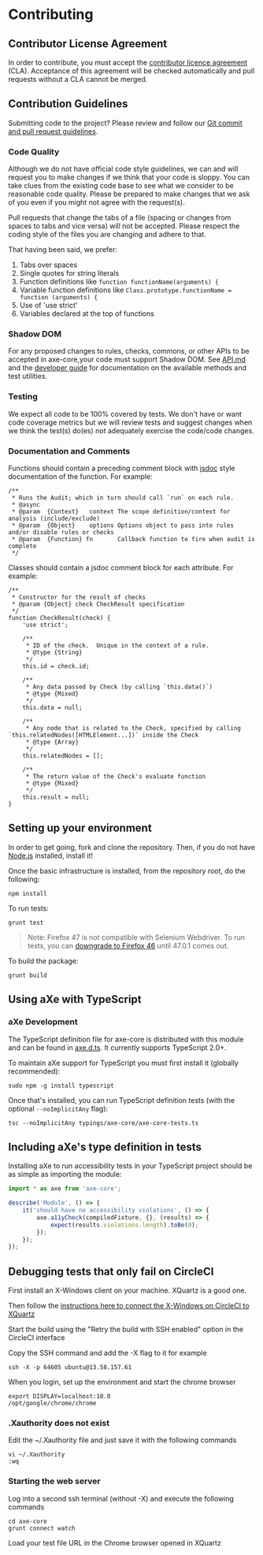 # Contributing

## Contributor License Agreement

In order to contribute, you must accept the [contributor licence agreement](https://cla-assistant.io/dequelabs/axe-core) (CLA). Acceptance of this agreement will be checked automatically and pull requests without a CLA cannot be merged.

## Contribution Guidelines

Submitting code to the project? Please review and follow our
[Git commit and pull request guidelines](doc/code-submission-guidelines.md).

### Code Quality

Although we do not have official code style guidelines, we can and will request you to make changes
if we think that your code is sloppy. You can take clues from the existing code base to see what we
consider to be reasonable code quality. Please be prepared to make changes that we ask of you even
if you might not agree with the request(s).

Pull requests that change the tabs of a file (spacing or changes from spaces to tabs and vice versa)
will not be accepted. Please respect the coding style of the files you are changing and adhere to that.

That having been said, we prefer:

1. Tabs over spaces
2. Single quotes for string literals
3. Function definitions like `function functionName(arguments) {`
4. Variable function definitions like `Class.prototype.functionName = function (arguments) {`
5. Use of 'use strict'
6. Variables declared at the top of functions

### Shadow DOM

For any proposed changes to rules, checks, commons, or other APIs to be accepted
in axe-core,your code must support Shadow DOM. See [API.md](./doc/API.md) and the
[developer guide](./doc/developer-guide.md) for documentation on the available methods
and test utilities.

### Testing

We expect all code to be 100% covered by tests. We don't have or want code coverage metrics but we will review tests and suggest changes when we think the test(s) do(es) not adequately exercise the code/code changes.

### Documentation and Comments

Functions should contain a preceding comment block with [jsdoc](http://usejsdoc.org/) style documentation of the function. For example:

```
/**
 * Runs the Audit; which in turn should call `run` on each rule.
 * @async
 * @param  {Context}   context The scope definition/context for analysis (include/exclude)
 * @param  {Object}    options Options object to pass into rules and/or disable rules or checks
 * @param  {Function} fn       Callback function to fire when audit is complete
 */
```

Classes should contain a jsdoc comment block for each attribute. For example:

```
/**
 * Constructor for the result of checks
 * @param {Object} check CheckResult specification
 */
function CheckResult(check) {
	'use strict';

	/**
	 * ID of the check.  Unique in the context of a rule.
	 * @type {String}
	 */
	this.id = check.id;

	/**
	 * Any data passed by Check (by calling `this.data()`)
	 * @type {Mixed}
	 */
	this.data = null;

	/**
	 * Any node that is related to the Check, specified by calling `this.relatedNodes([HTMLElement...])` inside the Check
	 * @type {Array}
	 */
	this.relatedNodes = [];

	/**
	 * The return value of the Check's evaluate function
	 * @type {Mixed}
	 */
	this.result = null;
}
```

## Setting up your environment

In order to get going, fork and clone the repository. Then, if you do not have [Node.js](https://nodejs.org/download/) installed, install it!

Once the basic infrastructure is installed, from the repository root, do the following:

```
npm install
```

To run tests:

```
grunt test
```
>Note: Firefox 47 is not compatible with Selenium Webdriver. To run tests, you can [downgrade to Firefox 46](https://ftp.mozilla.org/pub/firefox/releases/) until 47.0.1 comes out.

To build the package:

```
grunt build
```

## Using aXe with TypeScript

### aXe Development

The TypeScript definition file for axe-core is distributed with this module and can be found in [axe.d.ts](./axe.d.ts). It currently supports TypeScript 2.0+.

To maintain aXe support for TypeScript you must first install it (globally recommended):
```
sudo npm -g install typescript
```

Once that's installed, you can run TypeScript definition tests (with the optional `--noImplicitAny` flag):
```
tsc --noImplicitAny typings/axe-core/axe-core-tests.ts
```

## Including aXe's type definition in tests

Installing aXe to run accessibility tests in your TypeScript project should be as simple as importing the module:

```javascript
import * as axe from 'axe-core';

describe('Module', () => {
	it('should have no accessibility violations', () => {
		axe.a11yCheck(compiledFixture, {}, (results) => {
			expect(results.violations.length).toBe(0);
		});
	});
});
```
## Debugging tests that only fail on CircleCI

First install an X-Windows client on your machine. XQuartz is a good one.

Then follow the [instructions here to connect the X-Windows on CircleCI to XQuartz](https://circleci.com/docs/1.0/browser-debugging/#x11-forwarding-over-ssh)

Start the build using the "Retry the build with SSH enabled" option in the CircleCI interface

Copy the SSH command and add the -X flag to it for example

```
ssh -X -p 64605 ubuntu@13.58.157.61
```

When you login, set up the environment and start the chrome browser

```
export DISPLAY=localhost:10.0
/opt/google/chrome/chrome
```

### .Xauthority does not exist

Edit the ~/.Xauthority file and just save it with the following commands

```
vi ~/.Xauthority
:wq
```

### Starting the web server

Log into a second ssh terminal (without -X) and execute the following commands

```
cd axe-core
grunt connect watch
```

Load your test file URL in the Chrome browser opened in XQuartz
